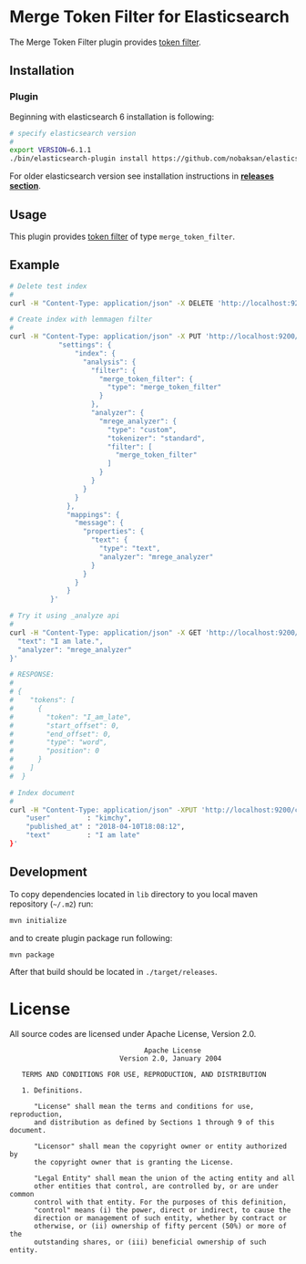 # Merge Token Filter for Elasticsearch

The Merge Token Filter plugin provides [token filter](http://www.elasticsearch.org/guide/en/elasticsearch/reference/current/analysis-tokenfilters.html).

## Installation

### Plugin

Beginning with elasticsearch 6 installation is following:

```bash
# specify elasticsearch version
#
export VERSION=6.1.1
./bin/elasticsearch-plugin install https://github.com/nobaksan/elasticsearch-merge-token-filter/releases/download/v$VERSION/elasticsearch-merge-token-filter-$VERSION-plugin.zip
```

For older elasticsearch version see installation instructions in [**releases section**](hthttps://github.com/nobaksan/elasticsearch-merge-token-filter/releases).

## Usage

This plugin provides [token filter](http://www.elasticsearch.org/guide/en/elasticsearch/reference/current/analysis-tokenfilters.html) of type `merge_token_filter`.

## Example

```bash
# Delete test index
#
curl -H "Content-Type: application/json" -X DELETE 'http://localhost:9200/test-filter'

# Create index with lemmagen filter
#
curl -H "Content-Type: application/json" -X PUT 'http://localhost:9200/test-filter' -d '{
            "settings": {
                "index": {
                  "analysis": {
                    "filter": {
                      "merge_token_filter": {
                        "type": "merge_token_filter"
                      }
                    },
                    "analyzer": {
                      "mrege_analyzer": {
                        "type": "custom",
                        "tokenizer": "standard",
                        "filter": [
                          "merge_token_filter"
                        ]
                      }
                    }
                  }
                }
              },
              "mappings": {
                "message": {
                  "properties": {
                    "text": {
                      "type": "text",
                      "analyzer": "mrege_analyzer"
                    }
                  }
                }
              }
          }'

# Try it using _analyze api
#
curl -H "Content-Type: application/json" -X GET 'http://localhost:9200/test-filter/_analyze?pretty' -d '{
  "text": "I am late.",
  "analyzer": "mrege_analyzer"
}'

# RESPONSE:
#
# {
#    "tokens": [
#      {
#        "token": "I_am_late",
#        "start_offset": 0,
#        "end_offset": 0,
#        "type": "word",
#        "position": 0
#      }
#    ]
#  }

# Index document
#
curl -H "Content-Type: application/json" -XPUT 'http://localhost:9200/curl -H "Content-Type: application/json" -XPUT 'http://localhost:9200/test-filter/message/1?refresh=wait_for' -d '{
    "user"         : "kimchy",
    "published_at" : "2018-04-10T18:08:12",
    "text"         : "I am late"
}'


```

## Development

To copy dependencies located in `lib` directory to you local maven repository (`~/.m2`) run:

```bash
mvn initialize
```

and to create plugin package run following:

```bash
mvn package
```

After that build should be located in `./target/releases`.

License
=======
All source codes are licensed under Apache License, Version 2.0.
```
                                 Apache License
                           Version 2.0, January 2004
                           
   TERMS AND CONDITIONS FOR USE, REPRODUCTION, AND DISTRIBUTION

   1. Definitions.

      "License" shall mean the terms and conditions for use, reproduction,
      and distribution as defined by Sections 1 through 9 of this document.

      "Licensor" shall mean the copyright owner or entity authorized by
      the copyright owner that is granting the License.

      "Legal Entity" shall mean the union of the acting entity and all
      other entities that control, are controlled by, or are under common
      control with that entity. For the purposes of this definition,
      "control" means (i) the power, direct or indirect, to cause the
      direction or management of such entity, whether by contract or
      otherwise, or (ii) ownership of fifty percent (50%) or more of the
      outstanding shares, or (iii) beneficial ownership of such entity.
  ```